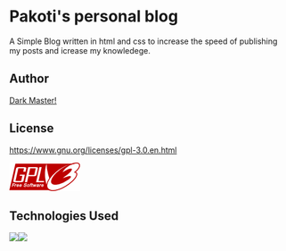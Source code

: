 # Pakoti's personal blog
A Simple Blog written in html and css to increase the speed of publishing my posts and icrease my knowledege.

## Author

[Dark Master!](https://github.com/pakoti)


## License

https://www.gnu.org/licenses/gpl-3.0.en.html

<img src=GPLV3.png>


## Technologies Used
<img src="https://img.shields.io/badge/HTML5-E34F26?style=for-the-badge&logo=html5&logoColor=white"><img src="https://img.shields.io/badge/CSS3-1572B6?style=for-the-badge&logo=css3&logoColor=white">
